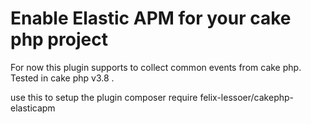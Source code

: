 # Enable Elastic APM for your cake php project

For now this plugin supports to collect common events from cake php. Tested in cake php v3.8 .

use this to setup the plugin
composer require felix-lessoer/cakephp-elasticapm


